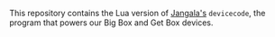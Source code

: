 This repository contains the Lua version of [Jangala's](https://www.janga.la) `devicecode`, the
program that powers our Big Box and Get Box devices.
